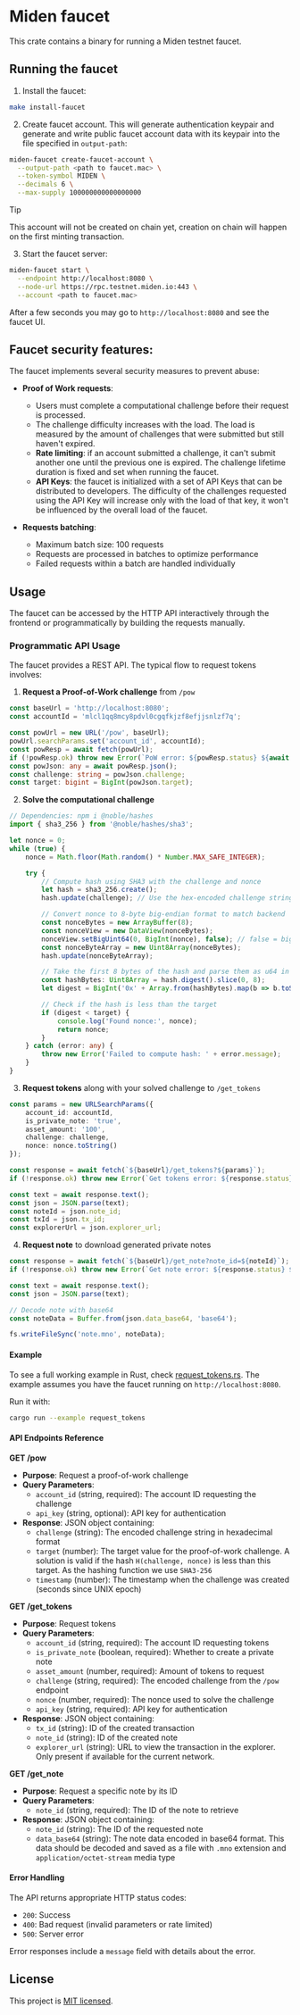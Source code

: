 # Miden faucet

This crate contains a binary for running a Miden testnet faucet.

## Running the faucet

1. Install the faucet:
```bash
make install-faucet
```

2. Create faucet account. This will generate authentication keypair and generate and write public faucet account data with its keypair into the file specified in `output-path`:

```bash
miden-faucet create-faucet-account \
  --output-path <path to faucet.mac> \
  --token-symbol MIDEN \
  --decimals 6 \
  --max-supply 100000000000000000
```
> [!TIP]
> This account will not be created on chain yet, creation on chain will happen on the first minting transaction.

3. Start the faucet server:
```bash
miden-faucet start \
  --endpoint http://localhost:8080 \
  --node-url https://rpc.testnet.miden.io:443 \
  --account <path to faucet.mac>
```

After a few seconds you may go to `http://localhost:8080` and see the faucet UI.


## Faucet security features:
The faucet implements several security measures to prevent abuse:

- **Proof of Work requests**:
  - Users must complete a computational challenge before their request is processed.
  - The challenge difficulty increases with the load. The load is measured by the amount of challenges that were submitted but still haven't expired.
  - **Rate limiting**: if an account submitted a challenge, it can't submit another one until the previous one is expired. The challenge lifetime duration is fixed and set when running the faucet.
  - **API Keys**: the faucet is initialized with a set of API Keys that can be distributed to developers. The difficulty of the challenges requested using the API Key will increase only with the load of that key, it won't be influenced by the overall load of the faucet.

- **Requests batching**:
  - Maximum batch size: 100 requests
  - Requests are processed in batches to optimize performance
  - Failed requests within a batch are handled individually

## Usage

The faucet can be accessed by the HTTP API interactively through the frontend or programmatically by building the requests manually.

### Programmatic API Usage

The faucet provides a REST API. The typical flow to request tokens involves:

1. **Request a Proof-of-Work challenge** from `/pow`

```typescript
const baseUrl = 'http://localhost:8080';
const accountId = 'mlcl1qq8mcy8pdvl0cgqfkjzf8efjjsnlzf7q';

const powUrl = new URL('/pow', baseUrl);
powUrl.searchParams.set('account_id', accountId);
const powResp = await fetch(powUrl);
if (!powResp.ok) throw new Error(`PoW error: ${powResp.status} ${await powResp.text()}`);
const powJson: any = await powResp.json();
const challenge: string = powJson.challenge;
const target: bigint = BigInt(powJson.target);
```

2. **Solve the computational challenge**

```typescript
// Dependencies: npm i @noble/hashes
import { sha3_256 } from '@noble/hashes/sha3';

let nonce = 0;
while (true) {
    nonce = Math.floor(Math.random() * Number.MAX_SAFE_INTEGER);

    try {
        // Compute hash using SHA3 with the challenge and nonce
        let hash = sha3_256.create();
        hash.update(challenge); // Use the hex-encoded challenge string directly

        // Convert nonce to 8-byte big-endian format to match backend
        const nonceBytes = new ArrayBuffer(8);
        const nonceView = new DataView(nonceBytes);
        nonceView.setBigUint64(0, BigInt(nonce), false); // false = big-endian
        const nonceByteArray = new Uint8Array(nonceBytes);
        hash.update(nonceByteArray);

        // Take the first 8 bytes of the hash and parse them as u64 in big-endian
        const hashBytes: Uint8Array = hash.digest().slice(0, 8);
        let digest = BigInt('0x' + Array.from(hashBytes).map(b => b.toString(16).padStart(2, '0')).join(''));

        // Check if the hash is less than the target
        if (digest < target) {
            console.log('Found nonce:', nonce);
            return nonce;
        }
    } catch (error: any) {
        throw new Error('Failed to compute hash: ' + error.message);
    }
}
```

3. **Request tokens** along with your solved challenge to `/get_tokens`

```typescript
const params = new URLSearchParams({
    account_id: accountId,
    is_private_note: 'true',
    asset_amount: '100',
    challenge: challenge,
    nonce: nonce.toString()
});

const response = await fetch(`${baseUrl}/get_tokens?${params}`);
if (!response.ok) throw new Error(`Get tokens error: ${response.status} ${await response.text()}`);

const text = await response.text();
const json = JSON.parse(text);
const noteId = json.note_id;
const txId = json.tx_id;
const explorerUrl = json.explorer_url;
```

4. **Request note** to download generated private notes

```typescript
const response = await fetch(`${baseUrl}/get_note?note_id=${noteId}`);
if (!response.ok) throw new Error(`Get note error: ${response.status} ${await response.text()}`);

const text = await response.text();
const json = JSON.parse(text);

// Decode note with base64
const noteData = Buffer.from(json.data_base64, 'base64');

fs.writeFileSync('note.mno', noteData);
```

#### Example

To see a full working example in Rust, check [request_tokens.rs](bin/faucet/examples/request_tokens.rs). The example assumes you have the faucet running on `http://localhost:8080`.

Run it with:
```bash
cargo run --example request_tokens
```

#### API Endpoints Reference

**GET /pow**
- **Purpose**: Request a proof-of-work challenge
- **Query Parameters**:
  - `account_id` (string, required): The account ID requesting the challenge
  - `api_key` (string, optional): API key for authentication
- **Response**: JSON object containing:
  - `challenge` (string): The encoded challenge string in hexadecimal format
  - `target` (number): The target value for the proof-of-work challenge. A solution is valid if the hash `H(challenge, nonce)` is less than this target. As the hashing function we use `SHA3-256`
  - `timestamp` (number): The timestamp when the challenge was created (seconds since UNIX epoch)

**GET /get_tokens**
- **Purpose**: Request tokens
- **Query Parameters**:
  - `account_id` (string, required): The account ID requesting tokens
  - `is_private_note` (boolean, required): Whether to create a private note
  - `asset_amount` (number, required): Amount of tokens to request
  - `challenge` (string, required): The encoded challenge from the `/pow` endpoint
  - `nonce` (number, required): The nonce used to solve the challenge
  - `api_key` (string, required): API key for authentication
- **Response**: JSON object containing:
  - `tx_id` (string): ID of the created transaction
  - `note_id` (string): ID of the created note
  - `explorer_url` (string): URL to view the transaction in the explorer. Only present if available for the current network.


**GET /get_note**
- **Purpose**: Request a specific note by its ID
- **Query Parameters**:
  - `note_id` (string, required): The ID of the note to retrieve
- **Response**: JSON object containing:
  - `note_id` (string): The ID of the requested note
  - `data_base64` (string): The note data encoded in base64 format. This data should be decoded and saved as a file with `.mno` extension and `application/octet-stream` media type

#### Error Handling

The API returns appropriate HTTP status codes:
- `200`: Success
- `400`: Bad request (invalid parameters or rate limited)
- `500`: Server error

Error responses include a `message` field with details about the error.

## License
This project is [MIT licensed](../../LICENSE).
